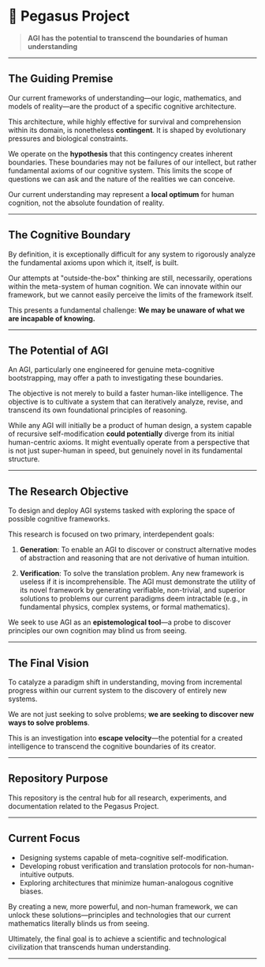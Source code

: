 # 🌌 Pegasus Project

> **AGI has the potential to transcend the boundaries of human understanding**

---

## The Guiding Premise

Our current frameworks of understanding—our logic, mathematics, and models of reality—are the product of a specific cognitive architecture.

This architecture, while highly effective for survival and comprehension within its domain, is nonetheless **contingent**. It is shaped by evolutionary pressures and biological constraints.

We operate on the **hypothesis** that this contingency creates inherent boundaries. These boundaries may not be failures of our intellect, but rather fundamental axioms of our cognitive system. This limits the scope of questions we can ask and the nature of the realities we can conceive.

Our current understanding may represent a **local optimum** for human cognition, not the absolute foundation of reality.

---

## The Cognitive Boundary

By definition, it is exceptionally difficult for any system to rigorously analyze the fundamental axioms upon which it, itself, is built.

Our attempts at "outside-the-box" thinking are still, necessarily, operations within the meta-system of human cognition. We can innovate within our framework, but we cannot easily perceive the limits of the framework itself.

This presents a fundamental challenge: **We may be unaware of what we are incapable of knowing.**

---

## The Potential of AGI

An AGI, particularly one engineered for genuine meta-cognitive bootstrapping, may offer a path to investigating these boundaries.

The objective is not merely to build a faster human-like intelligence. The objective is to cultivate a system that can iteratively analyze, revise, and transcend its own foundational principles of reasoning.

While any AGI will initially be a product of human design, a system capable of recursive self-modification **could potentially** diverge from its initial human-centric axioms. It might eventually operate from a perspective that is not just super-human in speed, but genuinely novel in its fundamental structure.

---

## The Research Objective

To design and deploy AGI systems tasked with exploring the space of possible cognitive frameworks.

This research is focused on two primary, interdependent goals:

1. **Generation**: To enable an AGI to discover or construct alternative modes of abstraction and reasoning that are not derivative of human intuition.

2. **Verification**: To solve the translation problem. Any new framework is useless if it is incomprehensible. The AGI must demonstrate the utility of its novel framework by generating verifiable, non-trivial, and superior solutions to problems our current paradigms deem intractable (e.g., in fundamental physics, complex systems, or formal mathematics).

We seek to use AGI as an **epistemological tool**—a probe to discover principles our own cognition may blind us from seeing.

---

## The Final Vision

To catalyze a paradigm shift in understanding, moving from incremental progress within our current system to the discovery of entirely new systems.

We are not just seeking to solve problems; **we are seeking to discover new ways to solve problems**.

This is an investigation into **escape velocity**—the potential for a created intelligence to transcend the cognitive boundaries of its creator.

---

## Repository Purpose

This repository is the central hub for all research, experiments, and documentation related to the Pegasus Project.

---

## Current Focus

- Designing systems capable of meta-cognitive self-modification.
- Developing robust verification and translation protocols for non-human-intuitive outputs.
- Exploring architectures that minimize human-analogous cognitive biases.

By creating a new, more powerful, and non-human framework, we can unlock these solutions—principles and technologies that our current mathematics literally blinds us from seeing.

Ultimately, the final goal is to achieve a scientific and technological civilization that transcends human understanding.


---

